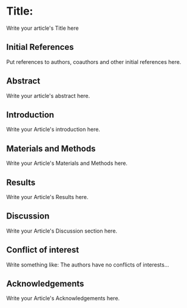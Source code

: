 # Title:

Write your article's Title here

## Initial References

Put references to authors, coauthors and other initial references here.

## Abstract

Write your article's abstract here.

## Introduction

Write your Article's introduction here.

## Materials and Methods

Write your Article's Materials and Methods here.

## Results

Write your Article's Results here.

## Discussion

Write your Article's Discussion section here.

## Conflict of interest

Write something like: The authors have no conflicts of interests...

## Acknowledgements

Write your Article's Acknowledgements here.

